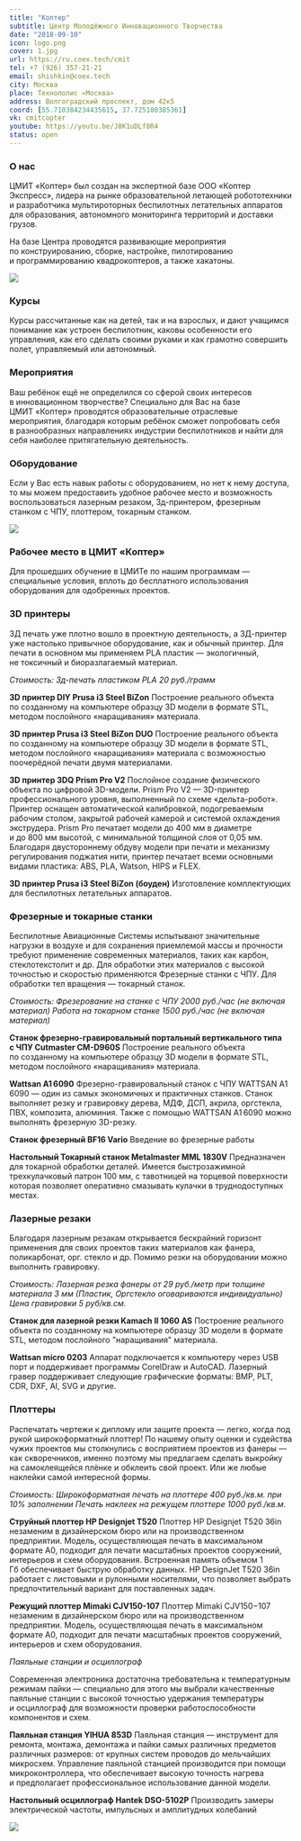 ```yaml
---
title: "Коптер"
subtitle: Центр Молодёжного Инновационного Творчества
date: "2018-09-10"
icon: logo.png
cover: 1.jpg
url: https://ru.coex.tech/cmit
tel: +7 (926) 357-21-21
email: shishkin@coex.tech
city: Москва
place: Технополис «Москва»
address: Волгоградский проспект, дом 42к5
coord: [55.710384234435615, 37.725180385361]
vk: cmitcopter
youtube: https://youtu.be/J8K1uDLf8R4
status: open
---
```


### О нас

ЦМИТ «Коптер» был создан на экспертной базе ООО «Коптер Экспресс», лидера на рынке образовательной летающей робототехники и разработчика мультироторных беспилотных летательных аппаратов для образования, автономного мониторинга территорий и доставки грузов.

На базе Центра проводятся развивающие мероприятия по конструированию, сборке, настройке, пилотированию и программированию квадрокоптеров, а также хакатоны.

![](./2.jpg)

### Курсы

Курсы рассчитанные как на детей, так и на взрослых, и дают учащимся понимание как устроен беспилотник, каковы особенности его управления, как его сделать своими руками и как грамотно совершить полет, управляемый или автономный.

### Мероприятия

Ваш ребёнок ещё не определился со сферой своих интересов в инновационном творчестве? Специально для Вас на базе ЦМИТ «Коптер» проводятся образовательные отраслевые мероприятия, благодаря которым ребёнок сможет попробовать себя в разнообразных направлениях индустрии беспилотников и найти для себя наиболее притягательную деятельность.

### Оборудование

Если у Вас есть навык работы с оборудованием, но нет к нему доступа, то мы можем предоставить удобное рабочее место и возможность воспользоваться лазерным резаком, 3д-принтером, фрезерным станком с ЧПУ, плоттером, токарным станком.

![](./1.jpg)

### Рабочее место в ЦМИТ «Коптер»

Для прошедших обучение в ЦМИТе по нашим программам — специальные условия, вплоть до бесплатного использования оборудования для одобренных проектов.

### 3D принтеры

3Д печать уже плотно вошло в проектную деятельность, а 3Д-принтер уже настолько привычное оборудование, как и обычный принтер. Для печати в основном мы применяем PLA пластик — экологичный, не токсичный и биоразлагаемый материал.

_Стоимость: 3д-печать пластиком PLA 20 руб./грамм_

**3D принтер DIY Prusa i3 Steel BiZon** Построение реального объекта по созданному на компьютере образцу 3D модели в формате STL, методом послойного «наращивания» материала.

**3D принтер Prusa i3 Steel BiZon DUO** Построение реального объекта по созданному на компьютере образцу 3D модели в формате STL, методом послойного «наращивания» материала с возможностью поочерёдной печати двумя материалами.

**3D принтер 3DQ Prism Pro V2** Послойное создание физического объекта по цифровой 3D-модели. Prism Pro V2 — 3D-принтер профессионального уровня, выполненный по схеме «дельта-робот». Принтер оснащен автоматической калибровкой, подогреваемым рабочим столом, закрытой рабочей камерой и системой охлаждения экструдера. Prism Pro печатает модели до 400 мм в диаметре и до 800 мм высотой, с минимальной толщиной слоя от 0,05 мм. Благодаря двустороннему обдуву модели при печати и механизму регулирования поджатия нити, принтер печатает всеми основными видами пластика: ABS, PLA, Watson, HIPS и FLEX.

**3D принтер Prusa i3 Steel BiZon (боуден)** Изготовление комплектующих для беспилотных летательных аппаратов.

### Фрезерные и токарные станки

Беспилотные Авиационные Системы испытывают значительные нагрузки в воздухе и для сохранения приемлемой массы и прочности требуют применение современных материалов, таких как карбон, стеклотекстолит и др. Для обработки этих материалов с высокой точностью и скоростью применяются Фрезерные станки с ЧПУ. Для обработки тел вращения — токарный станок.

_Стоимость:_ _Фрезерование на станке с ЧПУ 2000 руб./час (не включая материал)_ _Работа на токарном станке 1500 руб./час (не включая материал)_

**Станок фрезерно-гравировальный портальный вертикального типа с ЧПУ Cutmaster CM-D960S** Построение реального объекта по созданному на компьютере образцу 3D модели в формате STL, методом послойного «наращивания» материала.

**Wattsan A1 6090** Фрезерно-гравировальный станок с ЧПУ WATTSAN A1 6090 — один из самых экономичных и практичных станков. Станок выполняет резку и гравировку дерева, МДФ, ДСП, акрила, оргстекла, ПВХ, композита, алюминия. Также с помощью WATTSAN A1 6090 можно выполнять фрезерную 3D-резку.

**Станок фрезерный BF16 Vario** Введение во фрезерные работы

**Настольный Токарный станок Metalmaster MML 1830V** Предназначен для токарной обработки деталей. Имеется быстрозажимной трехкулачковый патрон 100 мм, с тавотницей на торцевой поверхности которая позволяет оперативно смазывать кулачки в труднодоступных местах.

### Лазерные резаки

Благодаря лазерным резакам открывается бескрайний горизонт применения для своих проектов таких материалов как фанера, поликарбонат, орг. стекло и др. Помимо резки на оборудовании можно выполнить гравировку.

_Стоимость:_ _Лазерная резка фанеры от 29 руб./метр при толщине материала 3 мм (Пластик, Оргстекло оговариваются индивидуально)_ _Цена гравировки 5 руб/кв.см._

**Станок для лазерной резки Kamach II 1060 AS** Построение реального объекта по созданному на компьютере образцу 3D модели в формате STL, методом послойного "наращивания" материала.

**Wattsan micro 0203** Аппарат подключается к компьютеру через USB порт и поддерживает программы CorelDraw и AutoCAD. Лазерный гравер поддерживает следующие графические форматы: BMP, PLT, CDR, DXF, AI, SVG и другие.

### Плоттеры

Распечатать чертежи к диплому или защите проекта — легко, когда под рукой широкоформатный плоттер! По нашему опыту оценки и судейства чужих проектов мы столкнулись с восприятием проектов из фанеры — как скворечников, именно поэтому мы предлагаем сделать выкройку на самоклеящейся плёнке и обклеить свой проект. Или же любые наклейки самой интересной формы.

_Стоимость:_ _Широкоформатная печать на плоттере 400 руб./кв.м. при 10% заполнении_ _Печать наклеек на режущем плоттере 1000 руб./кв.м._

**Струйный плоттер HP Designjet T520** Плоттер HP Designjet T520 36in незаменим в дизайнерском бюро или на производственном предприятии. Модель, осуществляющая печать в максимальном формате А0, подходит для печати масштабных проектов сооружений, интерьеров и схем оборудования. Встроенная память объемом 1 Гб обеспечивает быструю обработку данных. HP DesignJet T520 36in работает с листовыми и рулонными носителями, что позволяет выбрать предпочтительный вариант для поставленных задач.

**Режущий плоттер Mimaki CJV150-107** Плоттер Mimaki CJV150−107 незаменим в дизайнерском бюро или на производственном предприятии. Модель, осуществляющая печать в максимальном формате А0, подходит для печати масштабных проектов сооружений, интерьеров и схем оборудования.

_Паяльные станции и осциллограф_

Современная электроника достаточна требовательна к температурным режимам пайки — специально для этого мы выбрали качественные паяльные станции с высокой точностью удержания температуры и осциллограф для возможности проверки работоспособности компонентов и схем.

**Паяльная станция YIHUA 853D** Паяльная станция — инструмент для ремонта, монтажа, демонтажа и пайки самых различных предметов различных размеров: от крупных систем проводов до мельчайших микросхем. Управление паяльной станцией производится при помощи микроконтроллера, что обеспечивает высокую точность нагрева и предполагает профессиональное использование данной модели.

**Настольный осциллограф Hantek DSO-5102P** Производить замеры электрической частоты, импульсных и амплитудных колебаний

![](./255A7793.jpg)